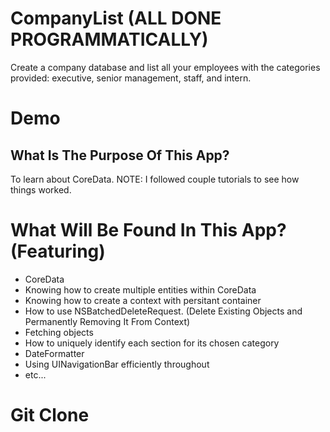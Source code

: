 # CompanyList (ALL DONE PROGRAMMATICALLY) 

Create a company database and list all your employees with the categories provided: executive, senior management, staff, and intern.

# Demo


## What Is The Purpose Of This App? 

To learn about CoreData. NOTE: I followed couple tutorials to see how things worked. 

# What Will Be Found In This App? (Featuring)
- CoreData
- Knowing how to create multiple entities within CoreData
- Knowing  how to create a context with persitant container
- How to use NSBatchedDeleteRequest. (Delete Existing Objects and Permanently Removing It From Context) 
- Fetching objects
- How to uniquely identify each section for its chosen category
- DateFormatter
- Using UINavigationBar efficiently throughout
- etc...

# Git Clone

